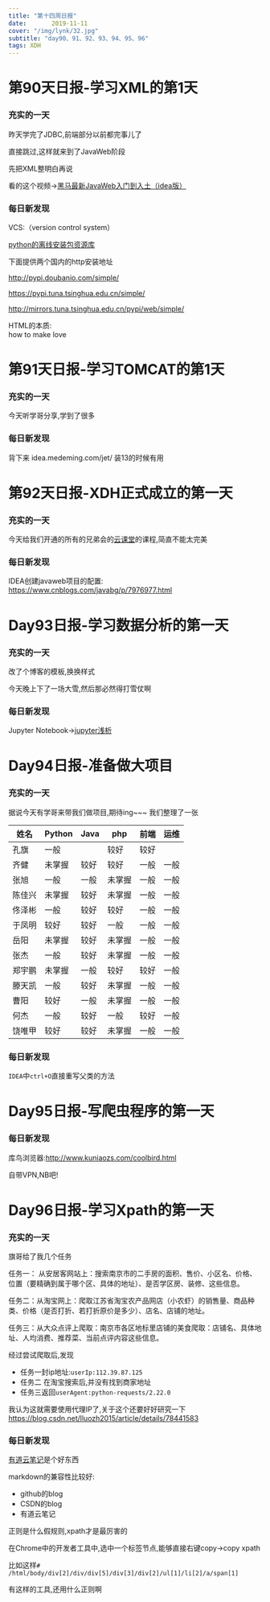 ```yaml
---  
title: "第十四周日报"   
date:       2019-11-11
cover: "/img/lynk/32.jpg"
subtitle: "day90、91、92、93、94、95、96"   
tags: XDH    
---  
```










# 第90天日报-学习XML的第1天
### 充实的一天
昨天学完了JDBC,前端部分以前都完事儿了

直接跳过,这样就来到了JavaWeb阶段

先把XML整明白再说

看的这个视频->[黑马最新JavaWeb入门到入土（idea版）](https://www.bilibili.com/video/av50351111?from=search&seid=7241685280562202902)

### 每日新发现
VCS:（version control system）

[python的离线安装包资源库](https://www.lfd.uci.edu/~gohlke/pythonlibs/)

下面提供两个国内的http安装地址

http://pypi.doubanio.com/simple/

https://pypi.tuna.tsinghua.edu.cn/simple/

http://mirrors.tuna.tsinghua.edu.cn/pypi/web/simple/

HTML的本质:  
how to make love


# 第91天日报-学习TOMCAT的第1天  


### 充实的一天
今天听学哥分享,学到了很多
### 每日新发现

背下来 idea.medeming.com/jet/ 装13的时候有用

# 第92天日报-XDH正式成立的第一天


### 充实的一天
今天给我们开通的所有的兄弟会的[云课堂](ydma.com)的课程,简直不能太完美
### 每日新发现
IDEA创建javaweb项目的配置:
https://www.cnblogs.com/javabg/p/7976977.html



# Day93日报-学习数据分析的第一天

### 充实的一天
改了个博客的模板,换换样式

今天晚上下了一场大雪,然后那必然得打雪仗啊
### 每日新发现
Jupyter Notebook->[jupyter浅析](https://victorfengming.gitee.io/victorfengming_old/2019/10/27/python-jupyter/)




# Day94日报-准备做大项目
### 充实的一天
据说今天有学哥来带我们做项目,期待ing~~~
我们整理了一张



|姓名|	Python|	Java|	php|	前端|	运维|
|--- |---       |---   |---     |---     |---     |
|孔旗|	一般|		|较好|		较好||
|齐健|	未掌握|	较好|	较好|	一般|	一般|
|张旭|	一般|	一般|	未掌握|	一般|	一般|
|陈佳兴|	未掌握|	较好|	未掌握|	一般|	一般|
|佟泽彬|	一般|	较好|	较好|	一般|	一般|
|于凤明|	较好|	较好|	一般|	一般|	一般|
|岳阳|	未掌握|	较好|	未掌握|	一般|	一般|
|张杰|	一般|	较好|	未掌握|	一般|	一般|
|郑宇鹏|	未掌握|	一般|	较好|	较好|	一般|
|滕天凯|	一般|	较好|	未掌握|	一般|	一般|
|曹阳|	较好|	一般|	未掌握|	一般|	一般|
|何杰|	一般|	较好|	一般|	较好|	一般|
|饶唯甲|	较好|	较好|	未掌握|	一般|	一般|

### 每日新发现
`IDEA`中`ctrl+O`直接重写父类的方法

# Day95日报-写爬虫程序的第一天

### 每日新发现
库鸟浏览器:http://www.kuniaozs.com/coolbird.html

自带VPN,NB吧!


# Day96日报-学习Xpath的第一天

### 充实的一天
旗哥给了我几个任务

任务一：
从安居客网站上：搜索南京市的二手房的面积、售价、小区名、价格、位置（要精确到属于哪个区、具体的地址）、是否学区房、装修、这些信息。

任务二：从淘宝网上：爬取江苏省淘宝农产品网店（小农虾）的销售量、商品种类、价格（是否打折、若打折原价是多少）、店名、店铺的地址。

任务三：从大众点评上爬取：南京市各区地标里店铺的美食爬取：店铺名、具体地址、人均消费、推荐菜、当前点评内容这些信息。

经过尝试爬取后,发现

- 任务一封ip地址:`userIp:112.39.87.125`
- 任务二 在淘宝搜索后,并没有找到商家地址
- 任务三返回`userAgent:python-requests/2.22.0`

我认为这就需要使用代理IP了,关于这个还要好好研究一下
https://blog.csdn.net/lluozh2015/article/details/78441583

### 每日新发现
[有道云笔记](https://note.youdao.com/)是个好东西

markdown的兼容性比较好:
- github的blog
- CSDN的blog
- 有道云笔记

正则是什么假规则,xpath才是最厉害的

在Chrome中的开发者工具中,选中一个标签节点,能够直接右键copy->copy xpath

比如这样`# /html/body/div[2]/div/div[5]/div[3]/div[2]/ul[1]/li[2]/a/span[1]`

有这样的工具,还用什么正则啊